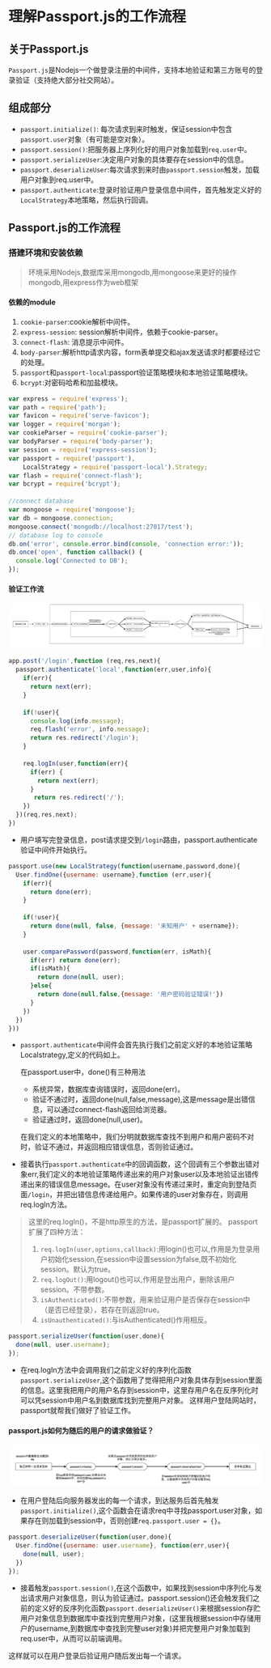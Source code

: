 # 理解Passport.js的工作流程
## 关于Passport.js
`Passport.js`是Nodejs一个做登录注册的中间件，支持本地验证和第三方账号的登录验证（支持绝大部分社交网站）。
## 组成部分
* `passport.initialize()`: 每次请求到来时触发，保证session中包含`passport.user`对象（有可能是空对象）。
* `passport.session()`:把服务器上序列化好的用户对象加载到`req.user`中。
* `passport.serializeUser`:决定用户对象的具体要存在session中的信息。
* `passport.deserializeUser`:每次请求到来时由`passport.session`触发，加载用户对象到req.user中。
* `passport.authenticate`:登录时验证用户登录信息中间件，首先触发定义好的`LocalStrategy`本地策略，然后执行回调。  


## Passport.js的工作流程
### 搭建环境和安装依赖
> 环境采用Nodejs,数据库采用mongodb,用mongoose来更好的操作mongodb,用express作为web框架

#### 依赖的module  
1. `cookie-parser`:cookie解析中间件。
2. `express-session`: session解析中间件，依赖于cookie-parser。
3. `connect-flash`: 消息提示中间件。
4. `body-parser`:解析http请求内容，form表单提交和ajax发送请求时都要经过它的处理。
5. `passport`和`passport-local`:passport验证策略模块和本地验证策略模块。
6. `bcrypt`:对密码哈希和加盐模块。

```js
var express = require('express');
var path = require('path');
var favicon = require('serve-favicon');
var logger = require('morgan');
var cookieParser = require('cookie-parser');
var bodyParser = require('body-parser');
var session = require('express-session');
var passport = require('passport'),
    LocalStrategy = require('passport-local').Strategy;
var flash = require('connect-flash');
var bcrypt = require('bcrypt');

//connect database
var mongoose = require('mongoose');
var db = mongoose.connection;
mongoose.connect('mongodb://localhost:27017/test');
// database log to console
db.on('error', console.error.bind(console, 'connection error:'));
db.once('open', function callback() {
  console.log('Connected to DB');
});
```
#### 验证工作流 
 ![passportJS执行流程1](./media/passportJS%E6%89%A7%E8%A1%8C%E6%B5%81%E7%A8%8B1.jpg)

```js
app.post('/login',function (req,res,next){
  passport.authenticate('local',function(err,user,info){
    if(err){
      return next(err);
    }

    if(!user){
      console.log(info.message);
      req.flash('error', info.message);
      return res.redirect('/login');
    }

    req.logIn(user,function(err){
      if(err) {
        return next(err);
      }
       return res.redirect('/');
    })
  })(req,res,next);
})
```

* 用户填写完登录信息，post请求提交到`/login`路由，passport.authenticate验证中间件开始执行。

```js
passport.use(new LocalStrategy(function(username,password,done){
  User.findOne({username: username},function (err,user){
    if(err){
      return done(err);
    }

    if(!user){
      return done(null, false, {message: '未知用户' + username});
    }

    user.comparePassword(password,function(err, isMath){
      if(err) return done(err);
      if(isMath){
        return done(null, user);
      }else{
        return done(null,false,{message: '用户密码验证错误!'})
      }
    })
  })
}))
```

* `passport.authenticate`中间件会首先执行我们之前定义好的本地验证策略Localstrategy,定义的代码如上。

	在passport.user中，done()有三种用法
	* 系统异常，数据库查询错误时，返回done(err)。
	* 验证不通过时，返回done(null,false,message),这是message是出错信息，可以通过connect-flash返回给浏览器。
	* 验证通过时，返回done(null,user)。

	在我们定义的本地策略中，我们分明就数据库查找不到用户和用户密码不对时，验证不通过，并返回相应错误信息，否则验证通过。
* 接着执行`passport.authenticate`中的回调函数，这个回调有三个参数出错对象err,我们定义的本地验证策略传递出来的用户对象user以及本地验证出错传递出来的错误信息message。在user对象没有传递过来时，重定向到登陆页面`/login`，并把出错信息传递给用户。如果传递的user对象存在，则调用req.logIn方法。
> 这里的req.logIn()，不是http原生的方法，是passport扩展的。
> passport扩展了四种方法：
>  1. `req.logIn(user,options,callback)`:用login()也可以,作用是为登录用户初始化session,在session中设置session为false,既不初始化session。默认为true。
> 2. `req.logOut()`:用logout()也可以,作用是登出用户，删除该用户session。不带参数。
> 3. `isAuthenticated()`:不带参数，用来验证用户是否保存在session中（是否已经登录），若存在则返回true。
> 4. `isUnauthenticated()`:与isAuthenticated()作用相反。

```js
passport.serializeUser(function(user,done){
  done(null, user.username);
});
```
* 在req.logIn方法中会调用我们之前定义好的序列化函数`passport.serializeUser`,这个函数用了觉得把用户对象具体存到session里面的信息。这里我把用户的用户名存到session中，这里存用户名在反序列化时可以凭session中用户名到数据库找到完整用户对象。
这样用户登陆网站时，passport就帮我们做好了验证工作。

#### passport.js如何为随后的用户的请求做验证？
![passportJS执行流程2](./media/passportJS%E6%89%A7%E8%A1%8C%E6%B5%81%E7%A8%8B2.jpg)

* 在用户登陆后向服务器发出的每一个请求，到达服务后首先触发`passport.initialize()`,这个函数会在请求req中寻找passport.user对象，如果存在则加载到session中，否则创建`req.passport.user = {}`。

```js
passport.deserializeUser(function(user,done){
  User.findOne({username: user.username}, function(err,user){
    done(null, user);
  })
});
```
* 接着触发`passport.session()`,在这个函数中，如果找到session中序列化与发出请求用户对象信息，则认为验证通过。passport.session()还会触发我们之前的定义好的反序列化函数`passport.deserializeUser()`来根据session存贮用户对象信息到数据库中查找到完整用户对象，(这里我根据session中存储用户的username,到数据库中查找到完整user对象)并把完整用户对象加载到req.user中，从而可以前端调用。

这样就可以在用户登录后验证用户随后发出每一个请求。  


